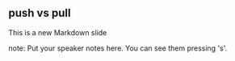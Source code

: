 ##  push vs pull

This is a new Markdown slide

note:
    Put your speaker notes here.
    You can see them pressing 's'.
